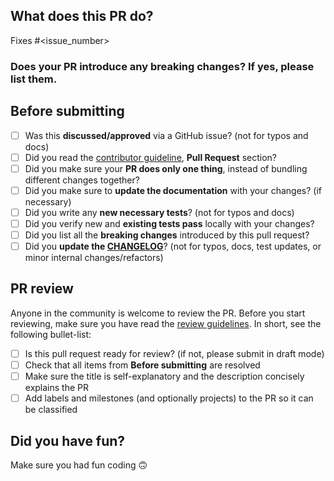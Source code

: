 ## What does this PR do?

<!--
Please include a summary of the change and which issue is fixed.
Please also include relevant motivation and context.
List any dependencies that are required for this change.

If we didn't discuss your PR in Github issues there's a high chance it will not be merged.

The following links the related issue to the PR (https://docs.github.com/en/free-pro-team@latest/github/managing-your-work-on-github/linking-a-pull-request-to-an-issue#linking-a-pull-request-to-an-issue-using-a-keyword)
-->

Fixes #\<issue_number>

### Does your PR introduce any breaking changes? If yes, please list them.

<!-- FILL IN or None -->

## Before submitting

- [ ] Was this **discussed/approved** via a GitHub issue? (not for typos and docs)
- [ ] Did you read the [contributor guideline](https://github.com/Lightning-AI/pytorch-lightning/blob/master/.github/CONTRIBUTING.md), **Pull Request** section?
- [ ] Did you make sure your **PR does only one thing**, instead of bundling different changes together?
- [ ] Did you make sure to **update the documentation** with your changes? (if necessary)
- [ ] Did you write any **new necessary tests**? (not for typos and docs)
- [ ] Did you verify new and **existing tests pass** locally with your changes?
- [ ] Did you list all the **breaking changes** introduced by this pull request?
- [ ] Did you **update the [CHANGELOG](https://github.com/Lightning-AI/pytorch-lightning/blob/master/CHANGELOG.md)**? (not for typos, docs, test updates, or minor internal changes/refactors)

<!-- In the CHANGELOG, separate each item in the unreleased section by a blank line to reduce collisions -->

## PR review

Anyone in the community is welcome to review the PR.
Before you start reviewing, make sure you have read the [review guidelines](https://github.com/Lightning-AI/pytorch-lightning/wiki/Review-guidelines). In short, see the following bullet-list:

- [ ] Is this pull request ready for review? (if not, please submit in draft mode)
- [ ] Check that all items from **Before submitting** are resolved
- [ ] Make sure the title is self-explanatory and the description concisely explains the PR
- [ ] Add labels and milestones (and optionally projects) to the PR so it can be classified

## Did you have fun?

Make sure you had fun coding 🙃
